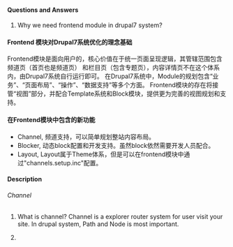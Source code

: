 #### Questions and Answers
1. Why we need frontend module in drupal7 system?


#### Frontend 模块对Drupal7系统优化的理念基础 ####
Frontend模块是面向用户的，核心价值在于统一页面呈现逻辑，其管辖范围包含频道页（首页也是频道页）
和栏目页（包含专题页），内容详情页不在这个体系内，由Drupal7系统自行运行即可。
在Drupal7系统中，Module的规划包含“业务”、“页面布局”、“操作”、“数据支持”等多个方面。
Frontend模块的存在将接管“视图”部分，并配合Template系统和Block模块，提供更为完善的视图规划和支持。

#### 在Frontend模块中包含的新功能
- Channel, 频道支持，可以简单规划整站内容布局。
- Blocker, 动态block配置和开发支持。虽然block依然需要开发人员配合。
- Layout, Layout属于Theme体系，但是可以在frontend模块中通过"channels.setup.inc"配置。
#### Description
###### Channel
1. What is channel?
    Channel is a explorer router system for user visit your site.
    In drupal system, Path and Node is most important.


2.

